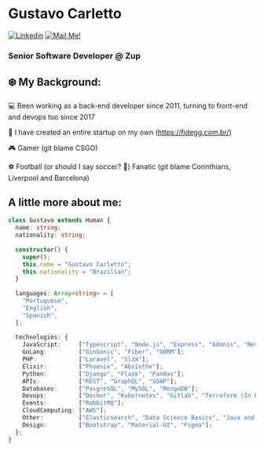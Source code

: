 # Gustavo Carletto


[![Linkedin](https://img.shields.io/badge/-Connect-blue?style=flat-square&logo=Linkedin&logoColor=white&link=https://www.linkedin.com/in/gucarletto/)](https://www.linkedin.com/in/gucarletto/)
[![Mail Me!](https://img.shields.io/badge/-Contact%20Me!-c14438?style=flat-square&logo=Gmail&logoColor=white&link=mailto:gucarletto@gmail.com)](mailto:gucarletto@gmail.com)
### Senior Software Developer @ Zup

## ❄️ My Background:

💻 Been working as a back-end developer since 2011, turning to front-end and devops too since 2017

🚀 I have created an entire startup on my own (https://fidegg.com.br/)

🎮 Gamer (git blame CSGO)

⚽ Football (or should I say soccer? 🤔) Fanatic (git blame Corinthians, Liverpool and Barcelona)

## A little more about me:

```typescript
class Gustavo extends Human {
  name: string;
  nationality: string;
  
  constructor() {
    super();
    this.name = "Gustavo Carletto";
    this.nationality = "Brazilian";
  }
  
  languages: Array<string> = [
    "Portuguese",
    "English",
    "Spanish",
  ];
  
  technologies: {
    JavaScript:     ["Typescript", "Node.js", "Express", "Adonis", "NestJS", "React", "Vue", "NextJS, Prisma, TypeORM, Knex"];
    GoLang:         ["GinGonic", "Fiber", "GORM"];
    PHP:            ["Laravel", "Slim"];
    Elixir:         ["Phoenix", "Absinthe"];
    Python:         ["Django", "Flask", "Pandas"];
    APIs:           ["REST", "GraphQL", "SOAP"];
    Databases:      ["PosgreSQL", "MySQL", "MongoDB"];
    Devops:         ["Docker", "Kubernetes", "Gitlab", "Terraform (In Progress)"]
    Events:         ["RabbitMQ"];
    CloudComputing: ["AWS"];
    Other:          ["Elasticsearch", "Data Science Basics", "Java and C++ from College"];
    Design:         ["Bootstrap", "Material-UI", "Figma"];
  };
}
```

